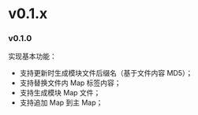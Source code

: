 # v0.1.x

### v0.1.0

实现基本功能：

- 支持更新时生成模块文件后缀名（基于文件内容 MD5）；
- 支持替换文件内 Map 标签内容；
- 支持生成模块 Map 文件；
- 支持追加 Map 到主 Map；